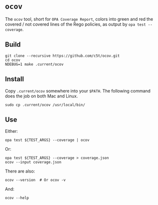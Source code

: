 # `ocov`

The `ocov` tool, short for `OPA Coverage Report`, colors into green and red the covered / not covered lines of the Rego policies, as output by `opa test --coverage`.

## Build

```
git clone --recursive https://github.com/c5t/ocov.git
cd ocov
NDEBUG=1 make .current/ocov
```

## Install

Copy `.current/ocov` somewhere into your `$PATH`. The following command does the job on both Mac and Linux.

```
sudo cp .current/ocov /usr/local/bin/
```

## Use

Either:

```
opa test ${TEST_ARGS} --coverage | ocov
```

Or:

```
opa test ${TEST_ARGS} --coverage > coverage.json
ocov --input coverage.json
```

There are also:

```
ocov --version  # Or ocov -v
```

And:

```
ocov --help
```
